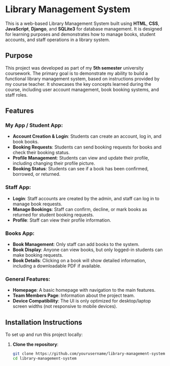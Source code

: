 # Library Management System

This is a web-based Library Management System built using **HTML**, **CSS**, **JavaScript**, **Django**, and **SQLite3** for database management. It is designed for learning purposes and demonstrates how to manage books, student accounts, and staff operations in a library system.

## Purpose
This project was developed as part of my **5th semester** university coursework. The primary goal is to demonstrate my ability to build a functional library management system, based on instructions provided by my course teacher. It showcases the key concepts learned during the course, including user account management, book booking systems, and staff roles.

## Features
### **My App / Student App**:
- **Account Creation & Login**: Students can create an account, log in, and book books.
- **Booking Requests**: Students can send booking requests for books and check their booking status.
- **Profile Management**: Students can view and update their profile, including changing their profile picture.
- **Booking Status**: Students can see if a book has been confirmed, borrowed, or returned.

### **Staff App**:
- **Login**: Staff accounts are created by the admin, and staff can log in to manage book requests.
- **Manage Bookings**: Staff can confirm, decline, or mark books as returned for student booking requests.
- **Profile**: Staff can view their profile information.

### **Books App**:
- **Book Management**: Only staff can add books to the system.
- **Book Display**: Anyone can view books, but only logged-in students can make booking requests.
- **Book Details**: Clicking on a book will show detailed information, including a downloadable PDF if available.

### **General Features**:
- **Homepage**: A basic homepage with navigation to the main features.
- **Team Members Page**: Information about the project team.
- **Device Compatibility**: The UI is only optimized for desktop/laptop screen widths (not responsive to mobile devices).

## Installation Instructions
To set up and run this project locally:

1. **Clone the repository**:
   ```bash
   git clone https://github.com/yourusername/library-management-system.git
   cd library-management-system
